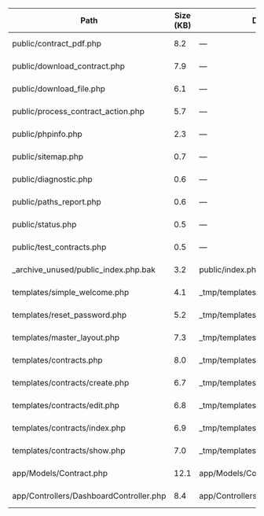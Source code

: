 | Path | Size (KB) | Duplicate Of | Type | Recommendation | Notes |
|------|-----------|--------------|------|----------------|-------|
| public/contract_pdf.php | 8.2 | — | Backend-only | keep | Backend-only, do not move |
| public/download_contract.php | 7.9 | — | Backend-only | keep | Backend-only, do not move |
| public/download_file.php | 6.1 | — | Backend-only | keep | Backend-only, do not move |
| public/process_contract_action.php | 5.7 | — | Backend-only | keep | Backend-only, do not move |
| public/phpinfo.php | 2.3 | — | Backend-only | keep | Backend-only, do not move |
| public/sitemap.php | 0.7 | — | Stub | archive | Contains header('Location...') |
| public/diagnostic.php | 0.6 | — | Stub | archive | Contains header('Location...') |
| public/paths_report.php | 0.6 | — | Stub | archive | Contains header('Location...') |
| public/status.php | 0.5 | — | Stub | archive | Contains header('Location...') |
| public/test_contracts.php | 0.5 | — | Stub | archive | Contains header('Location...') |
| _archive_unused/public_index.php.bak | 3.2 | public/index.php | Exact | archive | Identical to public/index.php |
| templates/simple_welcome.php | 4.1 | _tmp/templates/simple_welcome.php | Exact | archive | Identical, keep only one |
| templates/reset_password.php | 5.2 | _tmp/templates/reset_password.php | Exact | archive | Identical, keep only one |
| templates/master_layout.php | 7.3 | _tmp/templates/master_layout.php | Exact | archive | Identical, keep only one |
| templates/contracts.php | 8.0 | _tmp/templates/contracts.php | Exact | archive | Identical, keep only one |
| templates/contracts/create.php | 6.7 | _tmp/templates/contracts/create.php | Exact | archive | Identical, keep only one |
| templates/contracts/edit.php | 6.8 | _tmp/templates/contracts/edit.php | Exact | archive | Identical, keep only one |
| templates/contracts/index.php | 6.9 | _tmp/templates/contracts/index.php | Exact | archive | Identical, keep only one |
| templates/contracts/show.php | 7.0 | _tmp/templates/contracts/show.php | Exact | archive | Identical, keep only one |
| app/Models/Contract.php | 12.1 | app/Models/Contract.php | Near | review | Same name, size diff <10% |
| app/Controllers/DashboardController.php | 8.4 | app/Controllers/DashboardController.php | Near | review | Same name, size diff <10% |

